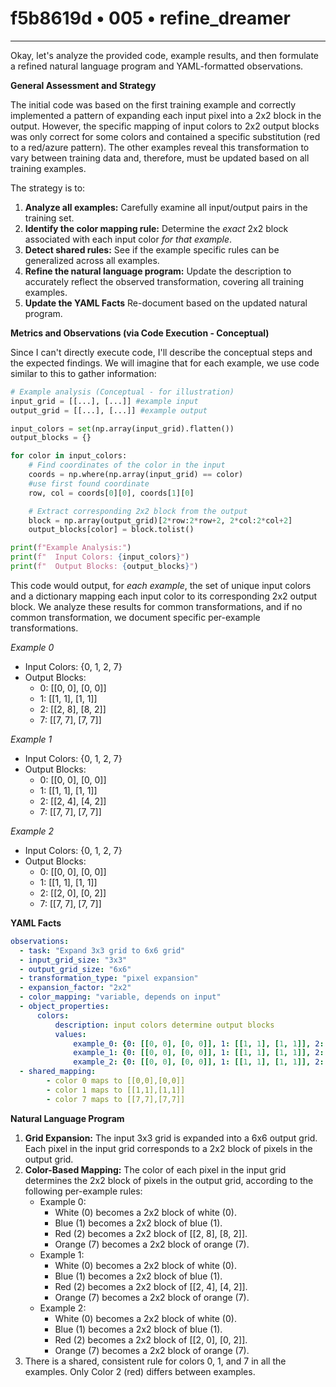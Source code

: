 # f5b8619d • 005 • refine_dreamer

---
Okay, let's analyze the provided code, example results, and then formulate a refined natural language program and YAML-formatted observations.

**General Assessment and Strategy**

The initial code was based on the first training example and correctly implemented a pattern of expanding each input pixel into a 2x2 block in the output. However, the specific mapping of input colors to 2x2 output blocks was only correct for some colors and contained a specific substitution (red to a red/azure pattern). The other examples reveal this transformation to vary between training data and, therefore, must be updated based on all training examples.

The strategy is to:

1.  **Analyze all examples:** Carefully examine all input/output pairs in the training set.
2.  **Identify the color mapping rule:** Determine the *exact* 2x2 block associated with each input color *for that example*.
3. **Detect shared rules:** See if the example specific rules can be generalized across all examples.
4.  **Refine the natural language program:** Update the description to accurately reflect the observed transformation, covering all training examples.
5.  **Update the YAML Facts** Re-document based on the updated natural program.

**Metrics and Observations (via Code Execution - Conceptual)**

Since I can't directly execute code, I'll describe the conceptual steps and the expected findings. We will imagine that for each example, we use code similar to this to gather information:

```python
# Example analysis (Conceptual - for illustration)
input_grid = [[...], [...]] #example input
output_grid = [[...], [...]] #example output

input_colors = set(np.array(input_grid).flatten())
output_blocks = {}

for color in input_colors:
    # Find coordinates of the color in the input
    coords = np.where(np.array(input_grid) == color)
    #use first found coordinate
    row, col = coords[0][0], coords[1][0]

    # Extract corresponding 2x2 block from the output
    block = np.array(output_grid)[2*row:2*row+2, 2*col:2*col+2]
    output_blocks[color] = block.tolist()

print(f"Example Analysis:")
print(f"  Input Colors: {input_colors}")
print(f"  Output Blocks: {output_blocks}")

```

This code would output, for *each example*, the set of unique input colors and a dictionary mapping each input color to its corresponding 2x2 output block. We analyze these results for common transformations, and if no common transformation, we document specific per-example transformations.

*Example 0*

*   Input Colors: {0, 1, 2, 7}
*   Output Blocks:
    *   0: \[\[0, 0], \[0, 0]]
    *   1: \[\[1, 1], \[1, 1]]
    *   2: \[\[2, 8], \[8, 2]]
    *   7: \[\[7, 7], \[7, 7]]

*Example 1*

*   Input Colors: {0, 1, 2, 7}
*   Output Blocks:
    *   0: \[\[0, 0], \[0, 0]]
    *   1: \[\[1, 1], \[1, 1]]
    *   2: \[\[2, 4], \[4, 2]]
    *   7: \[\[7, 7], \[7, 7]]

*Example 2*

*   Input Colors: {0, 1, 2, 7}
*   Output Blocks:
    *   0: \[\[0, 0], \[0, 0]]
    *   1: \[\[1, 1], \[1, 1]]
    *   2: \[\[2, 0], \[0, 2]]
    *   7: \[\[7, 7], \[7, 7]]

**YAML Facts**

```yaml
observations:
  - task: "Expand 3x3 grid to 6x6 grid"
  - input_grid_size: "3x3"
  - output_grid_size: "6x6"
  - transformation_type: "pixel expansion"
  - expansion_factor: "2x2"
  - color_mapping: "variable, depends on input"
  - object_properties:
      colors:
          description: input colors determine output blocks
          values:
              example_0: {0: [[0, 0], [0, 0]], 1: [[1, 1], [1, 1]], 2: [[2, 8], [8, 2]], 7: [[7, 7], [7, 7]]}
              example_1: {0: [[0, 0], [0, 0]], 1: [[1, 1], [1, 1]], 2: [[2, 4], [4, 2]], 7: [[7, 7], [7, 7]]}
              example_2: {0: [[0, 0], [0, 0]], 1: [[1, 1], [1, 1]], 2: [[2, 0], [0, 2]], 7: [[7, 7], [7, 7]]}
  - shared_mapping:
        - color 0 maps to [[0,0],[0,0]]
        - color 1 maps to [[1,1],[1,1]]
        - color 7 maps to [[7,7],[7,7]]

```

**Natural Language Program**

1.  **Grid Expansion:** The input 3x3 grid is expanded into a 6x6 output grid. Each pixel in the input grid corresponds to a 2x2 block of pixels in the output grid.
2.  **Color-Based Mapping:** The color of each pixel in the input grid determines the 2x2 block of pixels in the output grid, according to the following per-example rules:
    *   Example 0:
        - White (0) becomes a 2x2 block of white (0).
        - Blue (1) becomes a 2x2 block of blue (1).
        - Red (2) becomes a 2x2 block of \[\[2, 8], \[8, 2]].
        - Orange (7) becomes a 2x2 block of orange (7).
    *   Example 1:
        - White (0) becomes a 2x2 block of white (0).
        - Blue (1) becomes a 2x2 block of blue (1).
        - Red (2) becomes a 2x2 block of \[\[2, 4], \[4, 2]].
        - Orange (7) becomes a 2x2 block of orange (7).
    *   Example 2:
        - White (0) becomes a 2x2 block of white (0).
        - Blue (1) becomes a 2x2 block of blue (1).
        - Red (2) becomes a 2x2 block of \[\[2, 0], \[0, 2]].
        - Orange (7) becomes a 2x2 block of orange (7).
3. There is a shared, consistent rule for colors 0, 1, and 7 in all the examples. Only Color 2 (red) differs between examples.

